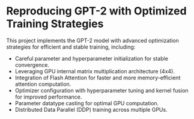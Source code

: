 # Reproducing GPT-2 with Optimized Training Strategies

This project implements the GPT-2 model with advanced optimization strategies for efficient and stable training, including:

- Careful parameter and hyperparameter initialization for stable convergence.
- Leveraging GPU internal matrix multiplication architecture (4x4).
- Integration of Flash Attention for faster and more memory-efficient attention computation.
- Optimizer configuration with hyperparameter tuning and kernel fusion for improved performance.
- Parameter datatype casting for optimal GPU computation.
- Distributed Data Parallel (DDP) training across multiple GPUs.
